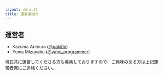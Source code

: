```yaml
---
layout: default
title: 運営者紹介
---
```


## 運営者
- Kazuma Arimura ([@paki0o](https://x.com/paki0o))
- Yuma Mizuyabu ([@yabu_programmer](https://x.com/yabu_programmer))

現在共に運営してくださる方も募集しておりますので、ご興味のある方は上記運営者宛にご連絡ください。
